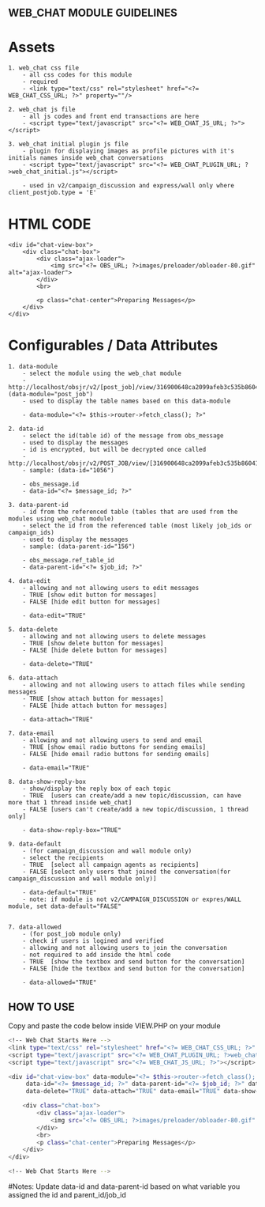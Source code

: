## WEB_CHAT MODULE GUIDELINES

# Assets
    1. web_chat css file
        - all css codes for this module
        - required
        - <link type="text/css" rel="stylesheet" href="<?= WEB_CHAT_CSS_URL; ?>" property=""/>

    2. web_chat js file
        - all js codes and front end transactions are here
        - <script type="text/javascript" src="<?= WEB_CHAT_JS_URL; ?>"></script>

    3. web_chat initial plugin js file
        - plugin for displaying images as profile pictures with it's initials names inside web_chat conversations
        - <script type="text/javascript" src="<?= WEB_CHAT_PLUGIN_URL; ?>web_chat_initial.js"></script>

        - used in v2/campaign_discussion and express/wall only where client_postjob.type = 'E'

# HTML CODE
    <div id="chat-view-box">
        <div class="chat-box">
            <div class="ajax-loader">
                <img src="<?= OBS_URL; ?>images/preloader/obloader-80.gif" alt="ajax-loader">
            </div>
            <br>

            <p class="chat-center">Preparing Messages</p>
        </div>
    </div>

# Configurables / Data Attributes

    1. data-module
        - select the module using the web_chat module
        - http://localhost/obsjr/v2/[post_job]/view/316900648ca2099afeb3c535b86041ac (data-module="post_job")
        - used to display the table names based on this data-module

        - data-module="<?= $this->router->fetch_class(); ?>"

    2. data-id
        - select the id(table id) of the message from obs_message
        - used to display the messages
        - id is encrypted, but will be decrypted once called
        - http://localhost/obsjr/v2/POST_JOB/view/[316900648ca2099afeb3c535b86041ac]
        - sample: (data-id="1056")

        - obs_message.id
        - data-id="<?= $message_id; ?>"

    3. data-parent-id
        - id from the referenced table (tables that are used from the modules using web_chat module)
        - select the id from the referenced table (most likely job_ids or campaign_ids)
        - used to display the messages
        - sample: (data-parent-id="156")

        - obs_message.ref_table_id
        - data-parent-id="<?= $job_id; ?>"

    4. data-edit
        - allowing and not allowing users to edit messages
        - TRUE [show edit button for messages]
        - FALSE [hide edit button for messages]

        - data-edit="TRUE"

    5. data-delete
        - allowing and not allowing users to delete messages
        - TRUE [show delete button for messages]
        - FALSE [hide delete button for messages]

        - data-delete="TRUE"

    6. data-attach
        - allowing and not allowing users to attach files while sending messages
        - TRUE [show attach button for messages]
        - FALSE [hide attach button for messages]

        - data-attach="TRUE"

    7. data-email
        - allowing and not allowing users to send and email
        - TRUE [show email radio buttons for sending emails]
        - FALSE [hide email radio buttons for sending emails]

        - data-email="TRUE"

    8. data-show-reply-box
        - show/display the reply box of each topic
        - TRUE  [users can create/add a new topic/discussion, can have more that 1 thread inside web_chat]
        - FALSE [users can't create/add a new topic/discussion, 1 thread only]

        - data-show-reply-box="TRUE"

    9. data-default
        - (for campaign_discussion and wall module only)
        - select the recipients
        - TRUE  [select all campaign agents as recipients]
        - FALSE [select only users that joined the conversation(for campaign_discussion and wall module only)]

        - data-default="TRUE"
        - note: if module is not v2/CAMPAIGN_DISCUSSION or expres/WALL module, set data-default="FALSE"


    7. data-allowed
        - (for post_job module only)
        - check if users is logined and verified
        - allowing and not allowing users to join the conversation
        - not required to add inside the html code
        - TRUE  [show the textbox and send button for the conversation]
        - FALSE [hide the textbox and send button for the conversation]

        - data-allowed="TRUE"


## HOW TO USE

Copy and paste the code below inside VIEW.PHP on your module
```sh
<!-- Web Chat Starts Here -->
<link type="text/css" rel="stylesheet" href="<?= WEB_CHAT_CSS_URL; ?>" property=""/>
<script type="text/javascript" src="<?= WEB_CHAT_PLUGIN_URL; ?>web_chat_initial.js"></script> // add this plugin if needed
<script type="text/javascript" src="<?= WEB_CHAT_JS_URL; ?>"></script>

<div id="chat-view-box" data-module="<?= $this->router->fetch_class(); ?>"
     data-id="<?= $message_id; ?>" data-parent-id="<?= $job_id; ?>" data-edit="TRUE"
     data-delete="TRUE" data-attach="TRUE" data-email="TRUE" data-show-reply-box="TRUE" data-default="TRUE">

    <div class="chat-box">
        <div class="ajax-loader">
            <img src="<?= OBS_URL; ?>images/preloader/obloader-80.gif" alt="ajax-loader">
        </div>
        <br>
        <p class="chat-center">Preparing Messages</p>
    </div>
</div>

<!-- Web Chat Starts Here -->
```

#Notes: Update data-id and data-parent-id based on what variable you assigned the id and parent_id/job_id


